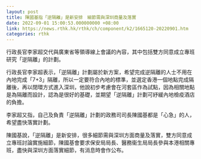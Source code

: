 ```yaml
---
layout: post
title: 陳國基指「逆隔離」是新安排　細節需與深圳商量及落實
date: 2022-09-01 15:00:53.000000000 +08:00
link: https://news.rthk.hk/rthk/ch/component/k2/1665120-20220901.htm
categories: rthk
---
```


行政長官李家超交代與廣東省等領導線上會議的內容，其中包括雙方同意成立專班研究「逆隔離」的計劃。

行政長官李家超表示，「逆隔離」計劃屬於新方案，希望完成逆隔離的人士不用在內地完成「7+3」隔離，所以一定要符合內地的標準，並選定香港一個地點完成隔離後，再以閉環方式進入深圳，他說初步考慮會在河套區作為試點，因為相關地點是為隔離而設計，認為是很好的基礎，並期望「逆隔離」計劃可紓緩內地檢疫酒店的負擔。

李家超又指，自己及負責「逆隔離」計劃的政務司司長陳國基都是「心急」的人，希望盡快落實計劃。

陳國基說，「逆隔離」是新安排，很多細節需與深圳方面商量及落實，雙方同意成立專班討論實施細節，陳國基會要求保安局局長、醫務衞生局局長參與本港相關專班，盡快與深圳方面落實細節，有消息時會作公布。

